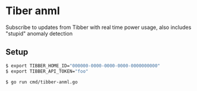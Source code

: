 # Tiber anml

Subscribe to updates from Tibber with real time power usage, also includes "stupid" anomaly detection

## Setup

```bash
$ export TIBBER_HOME_ID="000000-0000-0000-0000-0000000000"
$ export TIBBER_API_TOKEN="foo"

$ go run cmd/tibber-anml.go
```
